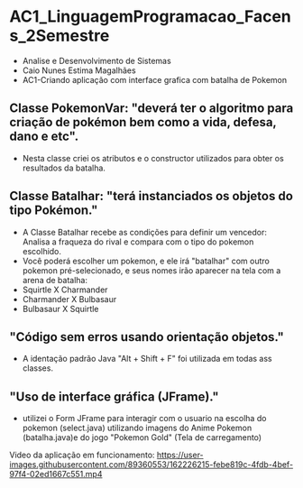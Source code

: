# AC1_LinguagemProgramacao_Facens_2Semestre
 - Analise e Desenvolvimento de Sistemas
 - Caio Nunes Estima Magalhães
 - AC1-Criando aplicação com interface grafica com batalha de Pokemon

## Classe PokemonVar: "deverá ter o algoritmo para criação de pokémon bem como a vida, defesa, dano e etc".
  - Nesta classe criei os atributos e o constructor utilizados para obter os resultados da batalha.
  
## Classe Batalhar: "terá instanciados os objetos do tipo Pokémon."
  - A Classe Batalhar recebe as condições para definir um vencedor: Analisa a fraqueza do rival e compara com o tipo do pokemon escolhido.
  - Você poderá escolher um pokemon, e ele irá "batalhar" com outro pokemon pré-selecionado, e seus nomes irão aparecer na tela com a arena de batalha:
  - Squirtle X Charmander
  - Charmander X Bulbasaur
  - Bulbasaur X Squirtle

## "Código sem erros usando orientação objetos."
  - A identação padrão Java "Alt + Shift + F" foi utilizada em todas ass classes.

## "Uso de interface gráfica (JFrame)."
  - utilizei o Form JFrame para interagir com o usuario na escolha do pokemon (select.java) utilizando imagens do Anime Pokemon (batalha.java)e do jogo "Pokemon Gold" (Tela de carregamento)

Video da aplicação em funcionamento:
https://user-images.githubusercontent.com/89360553/162226215-febe819c-4fdb-4bef-97f4-02ed1667c551.mp4

